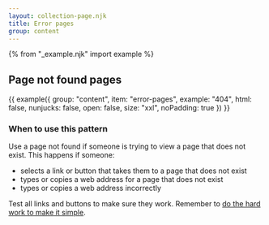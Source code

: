 ```yaml
---
layout: collection-page.njk
title: Error pages
group: content
---
```


{% from "_example.njk" import example %}

## Page not found pages

{{ example({ group: "content", item: "error-pages", example: "404", html: false, nunjucks: false, open: false, size: "xxl", noPadding: true }) }}

### When to use this pattern

Use a page not found if someone is trying to view a page that does not exist. This happens if someone:

- selects a link or button that takes them to a page that does not exist
- types or copies a web address for a page that does not exist
- types or copies a web address incorrectly

Test all links and buttons to make sure they work. Remember to [do the hard work to make it simple](https://www.gov.uk/guidance/government-design-principles#do-the-hard-work-to-make-it-simple).
